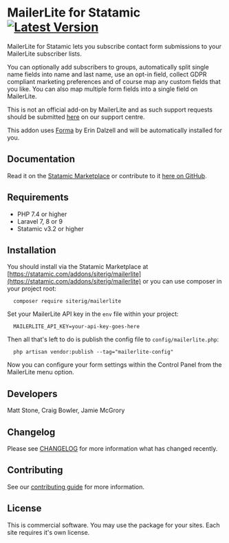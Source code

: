 # MailerLite for Statamic [![Latest Version](https://img.shields.io/github/release/siterig/statamic-mailerlite.svg?style=flat-square)](https://github.com/siterig/statamic-mailerlite/releases)

MailerLite for Statamic lets you subscribe contact form submissions to your MailerLite subscriber lists.

You can optionally add subscribers to groups, automatically split single name fields into name and last name, use an opt-in field, collect GDPR compliant marketing preferences and of course map any custom fields that you like. You can also map multiple form fields into a single field on MailerLite.

This is not an official add-on by MailerLite and as such support requests should be submitted [here](https://rockandscissor.atlassian.net/servicedesk/customer/portal/2) on our support centre.

This addon uses [Forma](https://statamic.com/addons/silentz/forma) by Erin Dalzell and will be automatically installed for you.


## Documentation

Read it on the [Statamic Marketplace](https://statamic.com/addons/siterig/mailerlite/docs) or contribute to it [here on GitHub](DOCUMENTATION.md).


## Requirements

* PHP 7.4 or higher
* Laravel 7, 8 or 9
* Statamic v3.2 or higher


## Installation

You should install via the Statamic Marketplace at [https://statamic.com/addons/siterig/mailerlite](https://statamic.com/addons/siterig/mailerlite) or you can use composer in your project root:

```
  composer require siterig/mailerlite
```

Set your MailerLite API key in the `env` file within your project:

```
  MAILERLITE_API_KEY=your-api-key-goes-here
```

Then all that's left to do is publish the config file to `config/mailerlite.php`:

```
  php artisan vendor:publish --tag="mailerlite-config"
```

Now you can configure your form settings within the Control Panel from the MailerLite menu option.


## Developers

Matt Stone, Craig Bowler, Jamie McGrory


## Changelog

Please see [CHANGELOG](CHANGELOG.md) for more information what has changed recently.


## Contributing

See our [contributing guide](CONTRIBUTING.md) for more information.


## License

This is commercial software. You may use the package for your sites. Each site requires it's own license.

